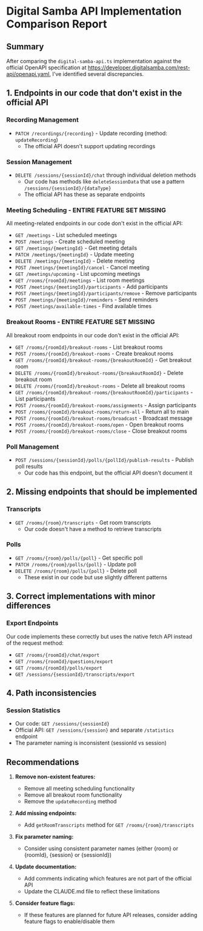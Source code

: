 # Digital Samba API Implementation Comparison Report

## Summary
After comparing the `digital-samba-api.ts` implementation against the official OpenAPI specification at https://developer.digitalsamba.com/rest-api/openapi.yaml, I've identified several discrepancies.

## 1. Endpoints in our code that don't exist in the official API

### Recording Management
- `PATCH /recordings/{recording}` - Update recording (method: `updateRecording`)
  - The official API doesn't support updating recordings

### Session Management
- `DELETE /sessions/{sessionId}/chat` through individual deletion methods
  - Our code has methods like `deleteSessionData` that use a pattern `/sessions/{sessionId}/{dataType}` 
  - The official API has these as separate endpoints

### Meeting Scheduling - **ENTIRE FEATURE SET MISSING**
All meeting-related endpoints in our code don't exist in the official API:
- `GET /meetings` - List scheduled meetings
- `POST /meetings` - Create scheduled meeting
- `GET /meetings/{meetingId}` - Get meeting details
- `PATCH /meetings/{meetingId}` - Update meeting
- `DELETE /meetings/{meetingId}` - Delete meeting
- `POST /meetings/{meetingId}/cancel` - Cancel meeting
- `GET /meetings/upcoming` - List upcoming meetings
- `GET /rooms/{roomId}/meetings` - List room meetings
- `POST /meetings/{meetingId}/participants` - Add participants
- `POST /meetings/{meetingId}/participants/remove` - Remove participants
- `POST /meetings/{meetingId}/reminders` - Send reminders
- `POST /meetings/available-times` - Find available times

### Breakout Rooms - **ENTIRE FEATURE SET MISSING**
All breakout room endpoints in our code don't exist in the official API:
- `GET /rooms/{roomId}/breakout-rooms` - List breakout rooms
- `POST /rooms/{roomId}/breakout-rooms` - Create breakout rooms
- `GET /rooms/{roomId}/breakout-rooms/{breakoutRoomId}` - Get breakout room
- `DELETE /rooms/{roomId}/breakout-rooms/{breakoutRoomId}` - Delete breakout room
- `DELETE /rooms/{roomId}/breakout-rooms` - Delete all breakout rooms
- `GET /rooms/{roomId}/breakout-rooms/{breakoutRoomId}/participants` - List participants
- `POST /rooms/{roomId}/breakout-rooms/assignments` - Assign participants
- `POST /rooms/{roomId}/breakout-rooms/return-all` - Return all to main
- `POST /rooms/{roomId}/breakout-rooms/broadcast` - Broadcast message
- `POST /rooms/{roomId}/breakout-rooms/open` - Open breakout rooms
- `POST /rooms/{roomId}/breakout-rooms/close` - Close breakout rooms

### Poll Management
- `POST /sessions/{sessionId}/polls/{pollId}/publish-results` - Publish poll results
  - Our code has this endpoint, but the official API doesn't document it

## 2. Missing endpoints that should be implemented

### Transcripts
- `GET /rooms/{room}/transcripts` - Get room transcripts
  - Our code doesn't have a method to retrieve transcripts

### Polls
- `GET /rooms/{room}/polls/{poll}` - Get specific poll
- `PATCH /rooms/{room}/polls/{poll}` - Update poll
- `DELETE /rooms/{room}/polls/{poll}` - Delete poll
  - These exist in our code but use slightly different patterns

## 3. Correct implementations with minor differences

### Export Endpoints
Our code implements these correctly but uses the native fetch API instead of the request method:
- `GET /rooms/{roomId}/chat/export`
- `GET /rooms/{roomId}/questions/export`
- `GET /rooms/{roomId}/polls/export`
- `GET /sessions/{sessionId}/transcripts/export`

## 4. Path inconsistencies

### Session Statistics
- Our code: `GET /sessions/{sessionId}` 
- Official API: `GET /sessions/{session}` and separate `/statistics` endpoint
- The parameter naming is inconsistent (sessionId vs session)

## Recommendations

1. **Remove non-existent features:**
   - Remove all meeting scheduling functionality
   - Remove all breakout room functionality
   - Remove the `updateRecording` method

2. **Add missing endpoints:**
   - Add `getRoomTranscripts` method for `GET /rooms/{room}/transcripts`

3. **Fix parameter naming:**
   - Consider using consistent parameter names (either {room} or {roomId}, {session} or {sessionId})

4. **Update documentation:**
   - Add comments indicating which features are not part of the official API
   - Update the CLAUDE.md file to reflect these limitations

5. **Consider feature flags:**
   - If these features are planned for future API releases, consider adding feature flags to enable/disable them